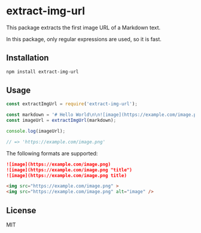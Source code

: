 # extract-img-url

This package extracts the first image URL of a Markdown text.

In this package, only regular expressions are used, so it is fast.

## Installation

```bash
npm install extract-img-url
```

## Usage

```js
const extractImgUrl = require('extract-img-url');

const markdown = '# Hello World\n\n![image](https://example.com/image.png)';
const imageUrl = extractImgUrl(markdown);

console.log(imageUrl);

// => 'https://example.com/image.png'
``` 

The following formats are supported:

```markdown
![image](https://example.com/image.png)
![image](https://example.com/image.png "title")
![image](https://example.com/image.png title)

<img src="https://example.com/image.png" >
<img src="https://example.com/image.png" alt="image" />
```

## License

MIT